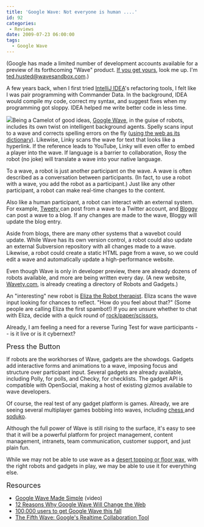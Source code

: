 ```yaml
---
title: 'Google Wave: Not everyone is human ....'
id: 92
categories:
 - Reviews
date: 2009-07-23 06:00:00
tags:
  - Google Wave
---
```


(Google has made a limited number of development accounts available for a preview of its forthcoming "Wave" product. [If you get yours](https://services.google.com/fb/forms/wavesignup/), look me up. I'm ted.husted@wavesandbox.com.)

A few years back, when I first tried [IntelliJ IDEA](http://www.jetbrains.com/)'s refactoring tools, I felt like I was pair programming with Commander Data. In the background, IDEA would compile my code, correct my syntax, and suggest fixes when my programming got sloppy. IDEA helped me write better code in less time.

[![](https://tedhusted.files.wordpress.com/2009/07/29e4c-waveiquette.png)](http://blog-wave.appspot.com/jaaron)Being a Camelot of good ideas, [Google Wave](http://tedhusted.blogspot.com/2009/07/fifth-wave-googles-real-time.html), in the guise of robots, includes its own twist on intelligent background agents. Spelly scans input to a wave and corrects spelling errors on the fly ([using the web as its dictionary](http://sheenonline.biz/2009/06/12-reasons-why-google-wave-will-change-the-web/)). Likewise, Linky scans the wave for text that looks like a hyperlink. If the reference leads to YouTube, Linky will even offer to embed a player into the wave. If language is a barrier to collaboration, Rosy the robot (no joke) will translate a wave into your native language.

To a wave, a robot is just another participant on the wave. A wave is often described as a conversation between participants. (In fact, to use a robot with a wave, you add the robot as a participant.) Just like any other participant, a robot can make real-time changes to the content.

Also like a human participant, a robot can interact with an external system. For example, [Tweety ](http://wavety.com/tweety-google-wave-robot/) can post from a wave to a Twitter account, and [Bloggy](http://wavety.com/bloggy-robot/) can post a wave to a blog. If any changes are made to the wave, Bloggy will update the blog entry.

Aside from blogs, there are many other systems that a wavebot could update. While Wave has its own version control, a robot could also update an external Subversion repository with all changes made to a wave. Likewise, a robot could create a static HTML page from a wave, so we could edit a wave and automatically update a high-performance website.

Even though Wave is only in developer preview, there are already dozens of robots available, and more are being written every day. (A new website, [Wavety.com](http://wavety.com/), is already creating a directory of Robots and Gadgets.)

An "interesting" new robot is [Eliza the Robot therapist](http://wavety.com/eliza-robot/). Eliza scans the wave input looking for chances to reflect. "How do you feel about that?" (Some people are calling Eliza the first spambot!) If you are unsure whether to chat with Eliza, decide with a quick round of [rock/paper/scissors](http://wavety.com/roshambo-robot/)[.](http://wavety.com/roshambo-robot/)

Already, I am feeling a need for a reverse Turing Test for wave participants -- is it live or is it cybernext?

<span style="font-size:130%;">Press the Button</span>

If robots are the workhorses of Wave, gadgets are the showdogs. Gadgets add interactive forms and animations to a wave, imposing focus and structure over participant input. Several gadgets are already available, including Polly, for polls, and Checky, for checklists. The gadget API is compatible with OpenSocial, making a host of existing gizmos available to wave developers.

Of course, the real test of any gadget platform is games. Already, we are seeing several multiplayer games bobbing into waves, including [chess ](http://wavety.com/play-chess-gadget/)and [soduko](http://wavety.com/sudoku-gadget/).

Although the full power of Wave is still rising to the surface, it's easy to see that it will be a powerful platform for project management, content management, intranets, team communication, customer support, and just plain fun.

While we may not be able to use wave as a [desert topping or floor wax](http://snltranscripts.jt.org/75/75ishimmer.phtml), with the right robots and gadgets in play, we may be able to use it for everything else.

<span style="font-size:130%;">Resources </span>

*   [Google Wave Made Simple](http://www.google.com/url?sa=D&amp;q=http%3A%2F%2Fwww.youtube.com%2Fwatch%3Fv%3DMS9AbePnE08) (video)
*   [12 Reasons Why Google Wave Will Change the Web](http://sheenonline.biz/2009/06/12-reasons-why-google-wave-will-change-the-web/)
*   [100,000 users to get Google Wave this fall](http://news.cnet.com/8301-27076_3-10291968-248.html)
*   [The Fifth Wave: Google's Realtime Collaboration Tool](http://tedhusted.blogspot.com/2009/07/fifth-wave-googles-real-time.html)